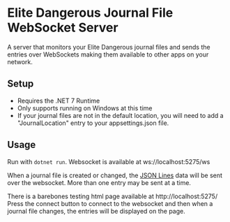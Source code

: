 ﻿# Elite Dangerous Journal File WebSocket Server

A server that monitors your Elite Dangerous journal files and sends the entries over WebSockets making them available to other apps on your network.

## Setup

 * Requires the .NET 7 Runtime
 * Only supports running on Windows at this time
 * If your journal files are not in the default location, you will need to add a "JournalLocation" entry to your appsettings.json file.

## Usage 
Run with `dotnet run`. Websocket is available at ws://localhost:5275/ws

When a journal file is created or changed, the [JSON Lines](https://jsonlines.org/) data will be sent over the websocket. More than one entry may be sent at a time.   

There is a barebones testing html page available at http://localhost:5275/  Press the connect button to connect to the websocket and then when a journal file changes, the entries will be displayed on the page.